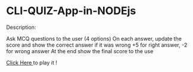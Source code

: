 # CLI-QUIZ-App-in-NODEjs

Description:

Ask MCQ questions to the user (4 options)
On each answer, update the score and show the correct answer if it was wrong
+5 for right answer, -2 for wrong answer
At the end show the final score to the use

[ Click Here ](https://replit.com/@HeliGangwal/CLI-QUIZ-App-in-NODEjs#index.js) to play it !
